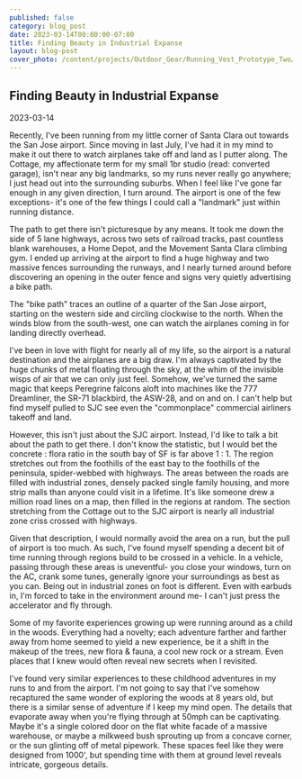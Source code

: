 ```yaml
---
published: false
category: blog_post
date: 2023-03-14T00:00:00-07:00
title: Finding Beauty in Industrial Expanse
layout: blog-post
cover_photo: /content/projects/Outdoor_Gear/Running_Vest_Prototype_Two/photos/cover_photo.jpg
---
```


## Finding Beauty in Industrial Expanse
2023-03-14


Recently, I've been running from my little corner of Santa Clara out towards the San Jose airport. Since moving in last July, I've had it in my mind to make it out there to watch airplanes take off and land as I putter along. The Cottage, my affectionate term for my small 1br studio (read: converted garage), isn't near any big landmarks, so my runs never really go anywhere; I just head out into the surrounding suburbs. When I feel like I've gone far enough in any given direction, I turn around. The airport is one of the few exceptions- it's one of the few things I could call a "landmark" just within running distance. 

The path to get there isn't picturesque by any means. It took me down the side of 5 lane highways, across two sets of railroad tracks, past countless blank warehouses, a Home Depot, and the Movement Santa Clara climbing gym. I ended up arriving at the airport to find a huge highway and two massive fences surrounding the runways, and I nearly turned around before discovering an opening in the outer fence and signs very quietly advertising a bike path. 

The "bike path" traces an outline of a quarter of the San Jose airport, starting on the western side and circling clockwise to the north. When the winds blow from the south-west, one can watch the airplanes coming in for landing directly overhead.

I've been in love with flight for nearly all of my life, so the airport is a natural destination and the airplanes are a big draw. I'm always captivated by the huge chunks of metal floating through the sky, at the whim of the invisible wisps of air that we can only just feel. Somehow, we've turned the same magic that keeps Peregrine falcons aloft into machines like the 777 Dreamliner, the SR-71 blackbird, the ASW-28, and on and on. I can't help but find myself pulled to SJC see even the "commonplace" commercial airliners takeoff and land. 

However, this isn't just about the SJC airport. Instead, I'd like to talk a bit about the path to get there.  I don't know the statistic, but I would bet the concrete : flora ratio in the south bay of SF is far above 1 : 1. The region stretches out from the foothills of the east bay to the foothills of the peninsula, spider-webbed with highways. The areas between the roads are filled with industrial zones, densely packed single family housing, and more strip malls than anyone could visit in a lifetime. It's like someone drew a million road lines on a map, then filled in the regions at random. The section stretching from the Cottage out to the SJC airport is nearly all industrial zone criss crossed with highways. 

Given that description, I would normally avoid the area on a run, but the pull of airport is too much. As such, I've found myself spending a decent bit of time running through regions build to be crossed in a vehicle. In a vehicle, passing through these areas is uneventful- you close your windows, turn on the AC, crank some tunes, generally ignore your surroundings as best as you can. Being out in industrial zones on foot is different. Even with earbuds in, I'm forced to take in the environment around me- I can't just press the accelerator and fly through. 

Some of my favorite experiences growing up were running around as a child in the woods. Everything had a novelty; each adventure farther and farther away from home seemed to yield a new experience, be it a shift in the makeup of the trees, new flora & fauna, a cool new rock or a stream. Even places that I knew would often reveal new secrets when I revisited. 

I've found very similar experiences to these childhood adventures in my runs to and from the airport. I'm not going to say that I've somehow recaptured the same wonder of exploring the woods at 8 years old, but there is a similar sense of adventure if I keep my mind open. The details that evaporate away when you're flying through at 50mph can be captivating. Maybe it's a single colored door on the flat white facade of a massive warehouse, or maybe a milkweed bush sprouting up from a concave corner, or the sun glinting off of metal pipework. These spaces feel like they were designed from 1000', but spending time with them at ground level reveals intricate, gorgeous details.
